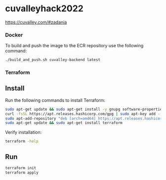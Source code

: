 # cuvalleyhack2022
https://cuvalley.com/#zadania


### Docker
To build and push the image to the ECR repository use the following command:
```sh
./build_and_push.sh cuvalley-backend latest
```

### Terraform

## Install
Run the following commands to install Terraform:
```sh
sudo apt-get update && sudo apt-get install -y gnupg software-properties-common curl
curl -fsSL https://apt.releases.hashicorp.com/gpg | sudo apt-key add -
sudo apt-add-repository "deb [arch=amd64] https://apt.releases.hashicorp.com $(lsb_release -cs) main"
sudo apt-get update && sudo apt-get install terraform
```
Verify installation:
```sh
terraform -help
```
## Run
```sh
terraform init
terraform apply
```
